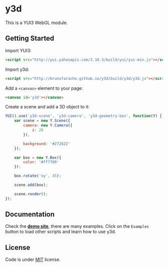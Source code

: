 # y3d

This is a YUI3 WebGL module.

## Getting Started

Import YUI3:

``` html
<script src="http://yui.yahooapis.com/3.10.3/build/yui/yui-min.js"></script>
```

Import y3d:

``` html
<script src="http://brunofarache.github.io/y3d/build/y3d/y3d.js"></script>
```

Add a `<canvas>` element to your page:

``` html
<canvas id='y3d'></canvas>
```

Create a scene and add a 3D object to it:

``` javascript
YUI().use('y3d-scene', 'y3d-camera', 'y3d-geometry-box', function(Y) {
	var scene = new Y.Scene({
		camera: new Y.Camera({
			z: 20
		}),

		background: '#272822'
	});

	var box = new Y.Box({
		color: '#ff7700'
	});

	box.rotate('xy', 45);

	scene.add(box);

	scene.render();
});
```
## Documentation

Check the **[demo site](http://brunofarache.github.io/y3d)**, there are many examples. Click on the `Examples` button to load other scripts and learn how to use y3d.

## License

Code is under [MIT](http://mit-license.org) license.
